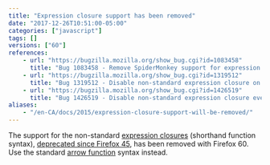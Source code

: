 ```yaml
---
title: "Expression closure support has been removed"
date: "2017-12-26T10:51:00-05:00"
categories: ["javascript"]
tags: []
versions: ["60"]
references:
    - url: "https://bugzilla.mozilla.org/show_bug.cgi?id=1083458"
      title: "Bug 1083458 - Remove SpiderMonkey support for expression closures (shorthand function syntax)"
    - url: "https://bugzilla.mozilla.org/show_bug.cgi?id=1319512"
      title: "Bug 1319512 - Disable non-standard expression closure on nightly-only"
    - url: "https://bugzilla.mozilla.org/show_bug.cgi?id=1426519"
      title: "Bug 1426519 - Disable non-standard expression closure everywhere"
aliases:
    - "/en-CA/docs/2015/expression-closure-support-will-be-removed/"
---
```

The support for the non-standard [expression closures](https://developer.mozilla.org/docs/Web/JavaScript/Reference/Operators/Expression_closures) (shorthand function syntax), [deprecated since Firefox 45](https://www.fxsitecompat.dev/en-CA/docs/2015/expression-closures-are-now-deprecated/), has been removed with Firefox 60. Use the standard [arrow function](https://developer.mozilla.org/docs/Web/JavaScript/Reference/Functions/Arrow_functions) syntax instead.
